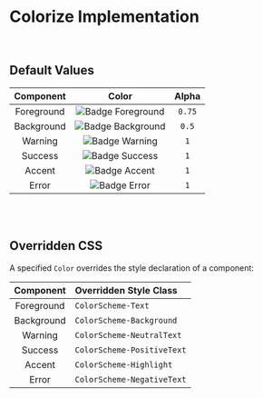 
# Colorize Implementation

<br>

## Default Values

| Component  | Color               | Alpha
|:----------:|:-------------------:|:-----:
| Foreground | ![Badge Foreground] | `0.75`
| Background | ![Badge Background] | `0.5`
| Warning    | ![Badge Warning]    | `1`
| Success    | ![Badge Success]    | `1`
| Accent     | ![Badge Accent]     | `1`
| Error      | ![Badge Error]      | `1`

<br>
<br>

## Overridden CSS

A specified `Color` overrides the style declaration of a component:

| Component  | Overridden Style Class
|:----------:|:----------------------
| Foreground | `ColorScheme-Text`
| Background | `ColorScheme-Background`
| Warning    | `ColorScheme-NeutralText`
| Success    | `ColorScheme-PositiveText`
| Accent     | `ColorScheme-Highlight`
| Error      | `ColorScheme-NegativeText`



<!----------------------------------------------------------------------------->

[Badge Foreground]: https://img.shields.io/badge/%23090d11-090d11?style=for-the-badge
[Badge Background]: https://img.shields.io/badge/%23ffffff-ffffff?style=for-the-badge
[Badge Accent]: https://img.shields.io/badge/%232598e4-2598e4?style=for-the-badge
[Badge Success]: https://img.shields.io/badge/%2342a53b-42a53b?style=for-the-badge
[Badge Warning]: https://img.shields.io/badge/%23f2712c-f2712c?style=for-the-badge
[Badge Error]: https://img.shields.io/badge/%23f03489-f03489?style=for-the-badge